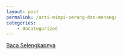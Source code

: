```yaml
---
layout: post
permalink: /arti-mimpi-perang-dan-menang/
categories:
    - Uncategorized
---
```


[Baca Selengkapnya](/05)